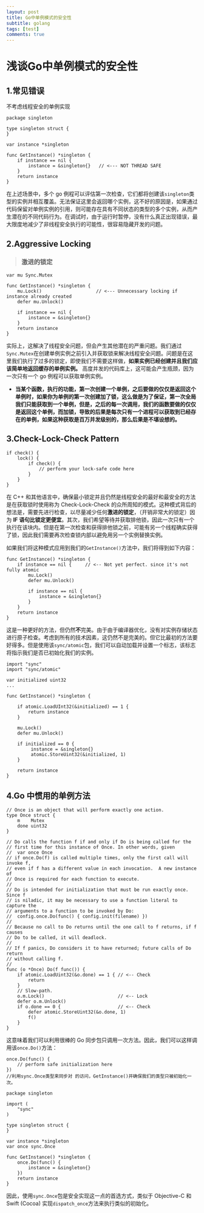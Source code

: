 ```yaml
---
layout: post
title: Go中单例模式的安全性
subtitle: golang
tags: [test]
comments: true
---
```


# 浅谈Go中单例模式的安全性

## 1.常见错误

不考虑线程安全的单例实现

```
package singleton

type singleton struct {
}

var instance *singleton

func GetInstance() *singleton {
	if instance == nil {
		instance = &singleton{}   // <--- NOT THREAD SAFE
	}
	return instance
}
```

在上述场景中，多个 go 例程可以评估第一次检查，它们都将创建该`singleton`类型的实例并相互覆盖。无法保证这里会返回哪个实例，这不好的原因是，如果通过代码保留对单例实例的引用，则可能存在具有不同状态的类型的多个实例，从而产生潜在的不同代码行为。在调试时，由于运行时暂停，没有什么真正出现错误，最大限度地减少了非线程安全执行的可能性，很容易隐藏开发的问题。

## 2.Aggressive Locking

> ### 激进的锁定

```
var mu Sync.Mutex

func GetInstance() *singleton {
    mu.Lock()                    // <--- Unnecessary locking if instance already created
    defer mu.Unlock()

    if instance == nil {
        instance = &singleton{}
    }
    return instance
}
```

实际上，这解决了线程安全问题，但会产生其他潜在的严重问题。我们通过`Sync.Mutex`在创建单例实例之前引入并获取锁来解决线程安全问题。问题是在这里我们执行了过多的锁定，即使我们不需要这样做，**如果实例已经创建并且我们应该简单地返回缓存的单例实例。** 高度并发的代码库上，这可能会产生瓶颈，因为一次只有一个 go 例程可以获取单例实例。

- **当某个函数，执行的功能，第一次创建一个单例，之后要做的仅仅是返回这个单例时，如果你为单例的第一次创建加了锁，这么做是为了保证，第一次全局我们只能获取到一个单例，但是，之后的每一次调用，我们的函数要做的仅仅是返回这个单例，而加锁，导致的后果是每次只有一个进程可以获取到已经存在的单例，如果这种获取是百万并发级别的，那么后果是不堪设想的。**

## 3.Check-Lock-Check Pattern

```
if check() {
    lock() {
        if check() {
            // perform your lock-safe code here
        }
    }
}
```

在 C++ 和其他语言中，确保最小锁定并且仍然是线程安全的最好和最安全的方法是在获取锁时使用称为 Check-Lock-Check 的众所周知的模式。这种模式背后的想法是，需要先进行检查，以尽量减少任何**激进的锁定**，（开销非常大的锁定）因为 **IF 语句比锁定更便宜**。其次，我们希望等待并获取排他锁，因此一次只有一个执行在该块内。但是在第一次检查和获得排他锁之前，可能有另一个线程确实获得了锁，因此我们需要再次检查锁内部以避免用另一个实例替换实例。

如果我们将这种模式应用到我们的`GetInstance()`方法中，我们将得到如下内容：

```
func GetInstance() *singleton {
    if instance == nil {     // <-- Not yet perfect. since it's not fully atomic
        mu.Lock()
        defer mu.Unlock()

        if instance == nil {
            instance = &singleton{}
        }
    }
    return instance
}
```

这是一种更好的方法，但仍然**不**完美。由于由于编译器优化，没有对实例存储状态进行原子检查。考虑到所有的技术因素，这仍然不是完美的。但它比最初的方法要好得多。但是使用该`sync/atomic`包，我们可以自动加载并设置一个标志，该标志将指示我们是否已初始化我们的实例。

```
import "sync"
import "sync/atomic"

var initialized uint32
...

func GetInstance() *singleton {

    if atomic.LoadUInt32(&initialized) == 1 {
		return instance
	}

    mu.Lock()
    defer mu.Unlock()

    if initialized == 0 {
         instance = &singleton{}
         atomic.StoreUint32(&initialized, 1)
    }

    return instance
}
```

## 4.Go 中惯用的单例方法

```
// Once is an object that will perform exactly one action.
type Once struct {
	m    Mutex
	done uint32
}

// Do calls the function f if and only if Do is being called for the
// first time for this instance of Once. In other words, given
// 	var once Once
// if once.Do(f) is called multiple times, only the first call will invoke f,
// even if f has a different value in each invocation.  A new instance of
// Once is required for each function to execute.
//
// Do is intended for initialization that must be run exactly once.  Since f
// is niladic, it may be necessary to use a function literal to capture the
// arguments to a function to be invoked by Do:
// 	config.once.Do(func() { config.init(filename) })
//
// Because no call to Do returns until the one call to f returns, if f causes
// Do to be called, it will deadlock.
//
// If f panics, Do considers it to have returned; future calls of Do return
// without calling f.
//
func (o *Once) Do(f func()) {
	if atomic.LoadUint32(&o.done) == 1 { // <-- Check
		return
	}
	// Slow-path.
	o.m.Lock()                           // <-- Lock
	defer o.m.Unlock()
	if o.done == 0 {                     // <-- Check
		defer atomic.StoreUint32(&o.done, 1)
		f()
	}
}
```

这意味着我们可以利用很棒的 Go 同步包只调用一次方法。因此，我们可以这样调用该`once.Do()`方法：

```
once.Do(func() {
    // perform safe initialization here
})
//利用sync.Once类型来同步对 的访问，GetInstance()并确保我们的类型只被初始化一次。
```

```
package singleton

import (
    "sync"
)

type singleton struct {
}

var instance *singleton
var once sync.Once

func GetInstance() *singleton {
    once.Do(func() {
        instance = &singleton{}
    })
    return instance
}
```

因此，使用`sync.Once`包是安全实现这一点的首选方式，类似于 Objective-C 和 Swift (Cocoa) 实现`dispatch_once`方法来执行类似的初始化。


